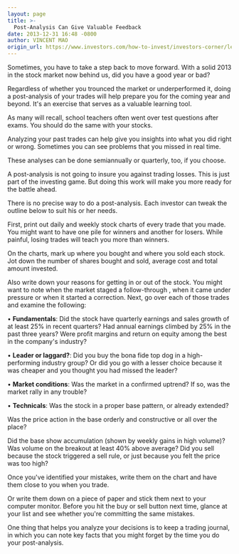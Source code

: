 ```yaml
---
layout: page
title: >-
  Post-Analysis Can Give Valuable Feedback
date: 2013-12-31 16:48 -0800
author: VINCENT MAO
origin_url: https://www.investors.com/how-to-invest/investors-corner/learning-from-stock-trading-mistakes/
---
```


Sometimes, you have to take a step back to move forward. With a solid 2013 in the stock market now behind us, did you have a good year or bad?

Regardless of whether you trounced the market or underperformed it, doing a post-analysis of your trades will help prepare you for the coming year and beyond. It's an exercise that serves as a valuable learning tool.

As many will recall, school teachers often went over test questions after exams. You should do the same with your stocks.

Analyzing your past trades can help give you insights into what you did right or wrong. Sometimes you can see problems that you missed in real time.

These analyses can be done semiannually or quarterly, too, if you choose.

A post-analysis is not going to insure you against trading losses. This is just part of the investing game. But doing this work will make you more ready for the battle ahead.

There is no precise way to do a post-analysis. Each investor can tweak the outline below to suit his or her needs.

First, print out daily and weekly stock charts of every trade that you made. You might want to have one pile for winners and another for losers. While painful, losing trades will teach you more than winners.

On the charts, mark up where you bought and where you sold each stock. Jot down the number of shares bought and sold, average cost and total amount invested.

Also write down your reasons for getting in or out of the stock. You might want to note when the market staged a follow-through , when it came under pressure or when it started a correction. Next, go over each of those trades and examine the following:

• **Fundamentals**: Did the stock have quarterly earnings and sales growth of at least 25% in recent quarters? Had annual earnings climbed by 25% in the past three years? Were profit margins and return on equity among the best in the company's industry?

• **Leader or laggard?**: Did you buy the bona fide top dog in a high-performing industry group? Or did you go with a lesser choice because it was cheaper and you thought you had missed the leader?

• **Market conditions**: Was the market in a confirmed uptrend? If so, was the market rally in any trouble?

• **Technicals**: Was the stock in a proper base pattern, or already extended?

Was the price action in the base orderly and constructive or all over the place?

Did the base show accumulation (shown by weekly gains in high volume)? Was volume on the breakout at least 40% above average? Did you sell because the stock triggered a sell rule, or just because you felt the price was too high?

Once you've identified your mistakes, write them on the chart and have them close to you when you trade.

Or write them down on a piece of paper and stick them next to your computer monitor. Before you hit the buy or sell button next time, glance at your list and see whether you're committing the same mistakes.

One thing that helps you analyze your decisions is to keep a trading journal, in which you can note key facts that you might forget by the time you do your post-analysis.
